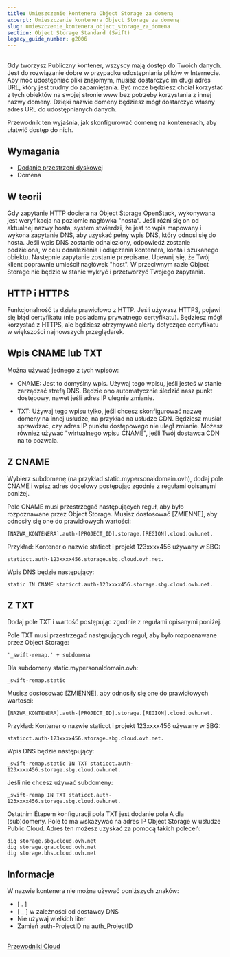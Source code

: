 ```yaml
---
title: Umieszczenie kontenera Object Storage za domeną
excerpt: Umieszczenie kontenera Object Storage za domeną
slug: umieszczenie_kontenera_object_storage_za_domena
section: Object Storage Standard (Swift)
legacy_guide_number: g2006
---
```



## 
Gdy tworzysz Publiczny kontener, wszyscy mają dostęp do Twoich danych. Jest do rozwiązanie dobre w przypadku udostępniania plików w Internecie. 
Aby móc udostępniać pliki znajomym, musisz dostarczyć im długi adres URL, który jest trudny do zapamiętania. 
Być może będziesz chciał korzystać z tych obiektów na swojej stronie www bez potrzeby korzystania z innej nazwy domeny. 
Dzięki nazwie domeny będziesz mógł dostarczyć własny adres URL do udostępnianych danych. 

Przewodnik ten wyjaśnia, jak skonfigurować domenę na kontenerach, aby ułatwić dostęp do nich.


## Wymagania

- [Dodanie przestrzeni dyskowej](https://docs.ovh.com/gb/en/storage/pcs/create-container/)
- Domena




## W teorii
Gdy zapytanie HTTP dociera na Object Storage OpenStack, wykonywana jest weryfikacja na poziomie nagłówka "hosta". Jeśli różni się on od aktualnej nazwy hosta, system stwierdzi, że jest to wpis mapowany i wykona zapytanie DNS, aby uzyskać pełny wpis DNS, który odnosi się do hosta. Jeśli wpis DNS zostanie odnaleziony, odpowiedź zostanie podzielona, w celu odnalezienia i odłączenia kontenera, konta i szukanego obiektu. Następnie zapytanie zostanie przepisane. 
Upewnij się, że Twój klient poprawnie umieścił nagłówek "host". W przeciwnym razie Object Storage nie będzie w stanie wykryć i przetworzyć Twojego zapytania.


## HTTP i HTTPS
Funkcjonalność ta działa prawidłowo z HTTP.
Jeśli używasz HTTPS, pojawi się błąd certyfikatu (nie posiadamy prywatnego certyfikatu). 
Będziesz mógł korzystać z HTTPS, ale będziesz otrzymywać alerty dotyczące certyfikatu w większości najnowszych przeglądarek.


## Wpis CNAME lub TXT
Można używać jednego z tych wpisów:


- CNAME: Jest to domyślny wpis. Używaj tego wpisu, jeśli jesteś w stanie zarządzać strefą DNS. Będzie ono automatycznie śledzić nasz punkt dostępowy, nawet jeśli adres IP ulegnie zmianie. 

- TXT: Używaj tego wpisu tylko, jeśli chcesz skonfigurować nazwę domeny na innej usłudze, na przykład na usłudze CDN. Będziesz musiał sprawdzać, czy adres IP punktu dostępowego nie uległ zmianie. Możesz również używać "wirtualnego wpisu CNAME", jeśli Twój dostawca CDN na to pozwala.




## Z CNAME
Wybierz subdomenę (na przykład static.mypersonaldomain.ovh), dodaj pole CNAME i wpisz adres docelowy postępując zgodnie z regułami opisanymi poniżej. 

Pole CNAME musi przestrzegać następujących reguł, aby było rozpoznawane przez Object Storage. Musisz dostosować [ZMIENNE], aby odnosiły się one do prawidłowych wartości:


```
[NAZWA_KONTENERA].auth-[PROJECT_ID].storage.[REGION].cloud.ovh.net.
```


Przykład: Kontener o nazwie staticct i projekt 123xxxx456 używany w SBG:


```
staticct.auth-123xxxx456.storage.sbg.cloud.ovh.net.
```


Wpis DNS będzie następujący:


```
static IN CNAME staticct.auth-123xxxx456.storage.sbg.cloud.ovh.net.
```




## Z TXT
Dodaj pole TXT i wartość postępując zgodnie z regułami opisanymi poniżej. 

Pole TXT musi przestrzegać następujących reguł, aby było rozpoznawane przez Object Storage:


```
'_swift-remap.' + subdomena
```


Dla subdomeny static.mypersonaldomain.ovh:


```
_swift-remap.static
```


Musisz dostosować [ZMIENNE], aby odnosiły się one do prawidłowych wartości:


```
[NAZWA_KONTENERA].auth-[PROJECT_ID].storage.[REGION].cloud.ovh.net.
```


Przykład: Kontener o nazwie staticct i projekt 123xxxx456 używany w SBG:


```
staticct.auth-123xxxx456.storage.sbg.cloud.ovh.net.
```


Wpis DNS będzie następujący:


```
_swift-remap.static IN TXT staticct.auth-123xxxx456.storage.sbg.cloud.ovh.net.
```


Jeśli nie chcesz używać subdomeny:


```
_swift-remap IN TXT staticct.auth-123xxxx456.storage.sbg.cloud.ovh.net.
```


Ostatnim Étapem konfiguracji pola TXT jest dodanie pola A dla (sub)domeny. Pole to ma wskazywać na adres IP Object Storage w usłudze Public Cloud. Adres ten możesz uzyskać za pomocą takich poleceń:


```
dig storage.sbg.cloud.ovh.net
dig storage.gra.cloud.ovh.net
dig storage.bhs.cloud.ovh.net
```



## Informacje
W nazwie kontenera nie można używać poniższych znaków:


- [ . ]
- [ _ ] w zależności od dostawcy DNS
- Nie używaj wielkich liter
- Zamień auth-ProjectID na auth_ProjectID




## 
[Przewodniki Cloud]({legacy}1785)

